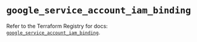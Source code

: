 # `google_service_account_iam_binding`

Refer to the Terraform Registry for docs: [`google_service_account_iam_binding`](https://registry.terraform.io/providers/hashicorp/google-beta/6.25.0/docs/resources/google_service_account_iam_binding).
